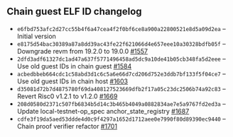 ## Chain guest ELF ID changelog
  * `e6fbd753afc2d27cc55b4f6a47cea4f2f0bf6ce8a900a22800521e8d5a09d2ea` – Initial version
  * `e8175d54bac30389a87a8dd39ac43fe22f621066d4e657eee10a30328bdfb05f` – Downgrade revm from 19.2.0 to 19.0.0 [#1557](https://github.com/vlayer-xyz/vlayer/pull/1557)
  * `2dfd3adf61327dc1ad47a637f5771496458ad5dc9a10de41b05cb348fa5d2eee` – Use old guest IDs in chain guest [#1584](https://github.com/vlayer-xyz/vlayer/pull/1584)
  * `acbedbbeb664cdc1c58abd3d1c6c5a6e66d7cd206d752e3ddb7bf133f5f04ce7` – Use old guest IDs in chain host [#1603](https://github.com/vlayer-xyz/vlayer/pull/1603)
  * `d35081d72b7d4875780f69da408127523669dfb2f17a05c23dc2506b74a92c83` – Revert Risc0 v1.2.1 to v1.2.0 [#1669](https://github.com/vlayer-xyz/vlayer/pull/1669)
  * `208d0580d2371c507fb6834b5d14c3b465b4049a0882834ae7e5a9767fd2ed3a` – Update local-testnet-op_spec anchor_state_registry [#1687](https://github.com/vlayer-xyz/vlayer/pull/1687)
  * `cdfe3f19da5aed53ddde4d0c9f4297a1652d1712aee0e7990f80d89390ec9440` – Chain proof verifier refactor [#1701](https://github.com/vlayer-xyz/vlayer/pull/1701)

